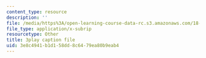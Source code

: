 ```yaml
---
content_type: resource
description: ''
file: /media/https%3A/open-learning-course-data-rc.s3.amazonaws.com/18-06sc-linear-algebra-fall-2011/3e8c4941b1d158dd8c6479ea80b9eab4_VqP2tREMvt0.vtt
file_type: application/x-subrip
resourcetype: Other
title: 3play caption file
uid: 3e8c4941-b1d1-58dd-8c64-79ea80b9eab4
---
```

